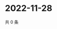 # 2022-11-28

共 0 条

<!-- BEGIN WEIBO -->
<!-- 最后更新时间 Mon Nov 28 2022 19:12:26 GMT+0800 (China Standard Time) -->

<!-- END WEIBO -->
